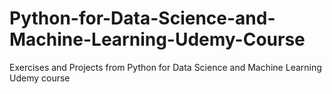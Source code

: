 # Python-for-Data-Science-and-Machine-Learning-Udemy-Course
Exercises and Projects from Python for Data Science and Machine Learning Udemy course
